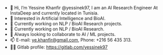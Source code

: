 - 👋 Hi, I’m Yessine Khanfir @yessinek97, I am an AI Research Engineer At InstaDeep and currently located in Tunisia.
- 👀 Interested in Artificial Intelligence and BioAI.
- 🌱 Currently working on NLP / BioAI Research projects. 
- 🌱 Currently working on NLP / BioAI Research. 
- 💞️ Always looking to collaborate to AI / ML projects.
- 📫 E-mail: ye.khanfir@gmail.com, Phone: +216 56 435 313.
- 👨‍🔧 Gitlab profile: https://gitlab.com/yessinek97
